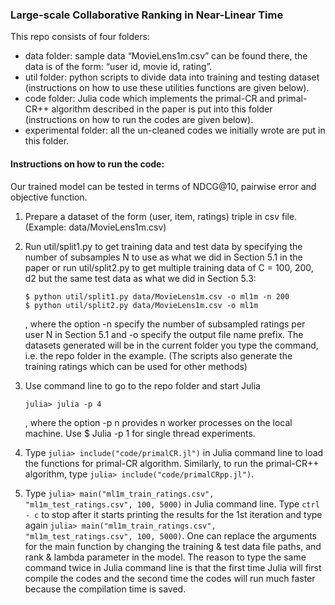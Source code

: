 ### Large-scale Collaborative Ranking in Near-Linear Time

This repo consists of four folders:
- data folder: sample data “MovieLens1m.csv” can be found there, the data is of the form: “user id, movie id, rating”.
- util folder: python scripts to divide data into training and testing dataset (instructions on how to use these utilities functions are given below).
- code folder: Julia code which implements the primal-CR and primal-CR++ algorithm described in the paper is put into this folder (instructions on how to run the codes are given below).
- experimental folder: all the un-cleaned codes we initially wrote are put in this folder.




#### Instructions on how to run the code:
Our trained model can be tested in terms of NDCG@10, pairwise error and objective function.



1. Prepare a dataset of the form (user, item, ratings) triple in csv file. (Example: data/MovieLens1m.csv)

2. Run util/split1.py to get training data and test data by specifying the number of subsamples N to use as what we did in Section 5.1 in the paper or run util/split2.py to get multiple training data of C = 100, 200, d2 but the same test data as what we did in Section 5.3:  

	
	```
	$ python util/split1.py data/MovieLens1m.csv -o ml1m -n 200
	$ python util/split2.py data/MovieLens1m.csv -o ml1m
	```
	

    , where the option -n specify the number of subsampled ratings per user N in Section 5.1 and -o specify the output file name prefix. The datasets generated will be in the current folder you type the command, i.e. the repo folder in the example. (The scripts also generate the training ratings which can be used for other methods)

3. Use command line to go to the repo folder and start Julia

	```
	julia> julia -p 4
	```

	, where the option -p n provides n worker processes on the local machine. Use $ Julia -p 	1 for single thread experiments.


4. Type `julia> include("code/primalCR.jl")` in Julia command line to load the functions for primal-CR algorithm. Similarly, to run the primal-CR++ algorithm, type `julia> include("code/primalCRpp.jl")`.

5. Type `julia> main("ml1m_train_ratings.csv", "ml1m_test_ratings.csv", 100, 5000)`
in Julia command line. Type `ctrl - c` to stop after it starts printing the results for the 1st iteration and type again `julia> main("ml1m_train_ratings.csv", "ml1m_test_ratings.csv", 100, 5000)`. One can replace the arguments for the main function by changing the training & test data file paths, and rank & lambda parameter in the model. The reason to type the same command twice in Julia command line is that the first time Julia will first compile the codes and the second time the codes will run much faster because the compilation time is saved.

